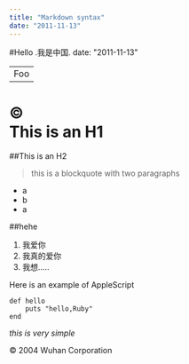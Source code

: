```yaml
---
title: "Markdown syntax"
date: "2011-11-13"
---
```


#Hello
.我是中国.
date: "2011-11-13"

<table>
	<tr>
	<td>Foo</td>
	</tr>
</table>

&copy;  
This is an H1
==============
##This is an H2
>this is a blockquote with two paragraphs


+ a
+ b
+ a

##hehe
1. 我爱你
2. 我真的爱你
3. 我想…..

Here is an example of AppleScript
	
	def hello
		puts "hello,Ruby"
	end
	
*this is very simple*<!--who knows-->
 
<div class="footer">
        &copy; 2004 Wuhan Corporation
 </div>



